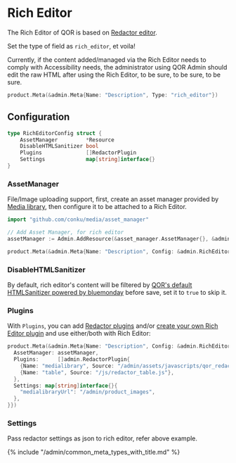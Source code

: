 # Rich Editor

The Rich Editor of QOR is based on [Redactor editor](https://imperavi.com/redactor/docs/).

Set the type of field as `rich_editor`, et voila!

Currently, if the content added/managed via the Rich Editor needs to comply with Accessibility needs, the administrator using QOR Admin should edit the raw HTML after using the Rich Editor, to be sure, to be sure, to be sure.

```go
product.Meta(&admin.Meta{Name: "Description", Type: "rich_editor"})
```

## Configuration

```go
type RichEditorConfig struct {
	AssetManager         *Resource
	DisableHTMLSanitizer bool
	Plugins              []RedactorPlugin
	Settings             map[string]interface{}
}
```

### AssetManager

File/Image uploading support, first, create an asset manager provided by [Media library](https://github.com/conku/media), then configure it to be attached to a Rich Editor.

```go
import "github.com/conku/media/asset_manager"

// Add Asset Manager, for rich editor
assetManager := Admin.AddResource(&asset_manager.AssetManager{}, &admin.Config{Invisible: true})

product.Meta(&admin.Meta{Name: "Description", Config: &admin.RichEditorConfig{AssetManager: assetManager}})
```

### DisableHTMLSanitizer

By default, rich editor's content will be filtered by [QOR's default HTMLSanitizer powered by bluemonday](https://godoc.org/github.com/conku/qor/utils#HTMLSanitizer) before save, set it to `true` to skip it.

### Plugins

With `Plugins`, you can add [Redactor plugins](https://imperavi.com/redactor/plugins/) and/or [create your own Rich Editor plugin](https://imperavi.com/redactor/docs/how-to-create-plugin/) and use either/both with Rich Editor:

```go
product.Meta(&admin.Meta{Name: "Description", Config: &admin.RichEditorConfig{
  AssetManager: assetManager,
  Plugins:      []admin.RedactorPlugin{
    {Name: "medialibrary", Source: "/admin/assets/javascripts/qor_redactor_medialibrary.js"},
    {Name: "table", Source: "/js/redactor_table.js"},
  },
  Settings: map[string]interface{}{
    "medialibraryUrl": "/admin/product_images",
  },
}})
```

### Settings

Pass redactor settings as json to rich editor, refer above example.

{% include "/admin/common_meta_types_with_title.md" %}
